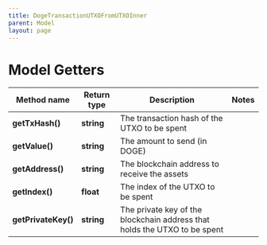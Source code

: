 ```yaml
---
title: DogeTransactionUTXOFromUTXOInner
parent: Model
layout: page
---
```


# Model Getters

Method name | Return type | Description | Notes
------------ | ------------- | ------------- | -------------
**getTxHash()** | **string** | The transaction hash of the UTXO to be spent |
**getValue()** | **string** | The amount to send (in DOGE) |
**getAddress()** | **string** | The blockchain address to receive the assets |
**getIndex()** | **float** | The index of the UTXO to be spent |
**getPrivateKey()** | **string** | The private key of the blockchain address that holds the UTXO to be spent |

